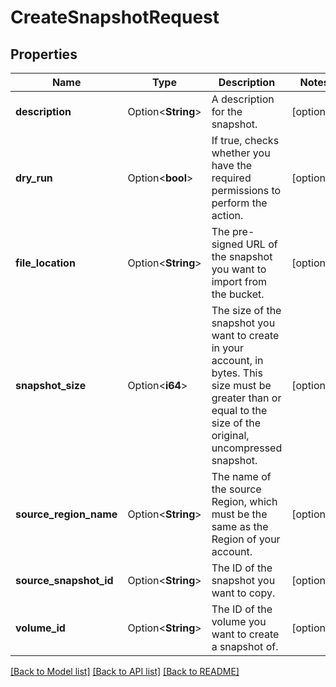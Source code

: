 # CreateSnapshotRequest

## Properties

Name | Type | Description | Notes
------------ | ------------- | ------------- | -------------
**description** | Option<**String**> | A description for the snapshot. | [optional]
**dry_run** | Option<**bool**> | If true, checks whether you have the required permissions to perform the action. | [optional]
**file_location** | Option<**String**> | The pre-signed URL of the snapshot you want to import from the bucket. | [optional]
**snapshot_size** | Option<**i64**> | The size of the snapshot you want to create in your account, in bytes. This size must be greater than or equal to the size of the original, uncompressed snapshot. | [optional]
**source_region_name** | Option<**String**> | The name of the source Region, which must be the same as the Region of your account. | [optional]
**source_snapshot_id** | Option<**String**> | The ID of the snapshot you want to copy. | [optional]
**volume_id** | Option<**String**> | The ID of the volume you want to create a snapshot of. | [optional]

[[Back to Model list]](../README.md#documentation-for-models) [[Back to API list]](../README.md#documentation-for-api-endpoints) [[Back to README]](../README.md)


